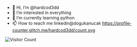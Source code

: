 - 👋 Hi, I’m @hardcod3dd
- 👀 I’m interested in everything
- 🌱 I’m currently learning python
- 📫 How to reach me linkedin@dogukanucak
https://profile-counter.glitch.me/hardcod3dd/count.svg


![Visitor Count](https://profile-counter.glitch.me/hardcod3dd/count.svg)

<!---
hardcod3dd/hardcod3dd is a ✨ special ✨ repository because its `README.md` (this file) appears on your GitHub profile.
You can click the Preview link to take a look at your changes.
--->
